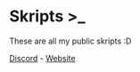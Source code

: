 # Skripts >_
These are all my public skripts :D


[Discord](https://discord.gg/MyqR2Wc6sd) -
[Website](https://joplay.xyz/)

